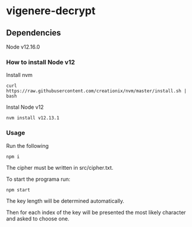 # vigenere-decrypt

## Dependencies

Node v12.16.0

### How to install Node v12

Install nvm

`curl https://raw.githubusercontent.com/creationix/nvm/master/install.sh | bash`

Instal Node v12

`nvm install v12.13.1`


### Usage

Run the following

`npm i`

The cipher must be written in src/cipher.txt.

To start the programa run:

`npm start`

The key length will be determined automatically.

Then for each index of the key will be presented the most likely character and asked to choose one.

